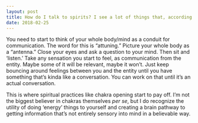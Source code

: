 ```yaml
---
layout: post
title: How do I talk to spirits? I see a lot of things that, according to Quora, are signs from spirits, so I thought if they give me so many signs maybe they want to talk. So how do I talk to them?
date: 2018-02-25
---
```


<p>You need to start to think of your whole body/mind as a conduit for communication. The word for this is “attuning.” Picture your whole body as a “antenna.” Close your eyes and ask a question to your mind. Then sit and ‘listen.’ Take any sensation you start to feel, as communication from the entity. Maybe some of it will be relevant, maybe it won’t. Just keep bouncing around feelings between you and the entity until you have something that’s kinda like a conversation. You can work on that until it’s an actual conversation.</p><p>This is where spiritual practices like chakra opening start to pay off. I’m not the biggest believer in chakras themselves <i>per se</i>, but I do recognize the utility of doing ‘energy’ things to yourself and creating a brain pathway to getting information that’s not entirely sensory into mind in a believable way.</p>
